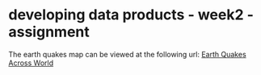 # developing data products - week2 - assignment

The earth quakes map can be viewed at the following url: [Earth Quakes Across World](https://ekkal.github.io/datascience_coursera_jhu/dev_data_products/week2_PA/ddp_week2_pa.html)
